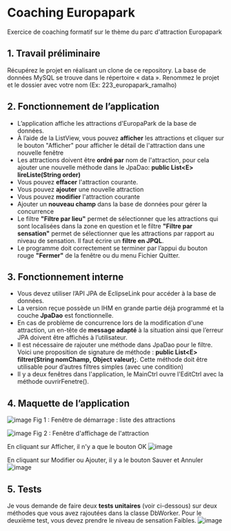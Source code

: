 # Coaching Europapark
Exercice de coaching formatif sur le thème du parc d'attraction Europapark
## 1.	Travail préliminaire 
Récupérez le projet en réalisant un clone de ce repository. La base de données MySQL se trouve dans le répertoire « data ». 
Renommez le projet et le dossier avec votre nom (Ex: 223_europapark_ramalho)

## 2.	Fonctionnement de l’application
- L’application affiche les attractions d'EuropaPark de la base de données. 
- À l’aide de la ListView, vous pouvez **afficher** les attractions et cliquer sur le bouton "Afficher" pour afficher le détail de l'attraction dans une nouvelle fenêtre
- Les attractions doivent être **ordré par** nom de l'attraction, pour cela ajouter une nouvelle méthode dans le JpaDao: **public List\<E\> lireListe(String order)**
- Vous pouvez **effacer** l'attraction courante. 
- Vous pouvez **ajouter** une nouvelle attraction
- Vous pouvez **modifier** l'attraction courante
- Ajouter un **nouveau champ** dans la base de données pour gérer la concurrence 
- Le filtre **"Filtre par lieu"** permet de sélectionner que les attractions qui sont localisées dans la zone en question et le filtre **"Filtre par sensation"** permet de sélectionner que les attractions par rapport au niveau de sensation. Il faut écrire un **filtre en JPQL**.
- Le programme doit correctement se terminer par l’appui du bouton rouge **"Fermer"** de la fenêtre ou du menu Fichier Quitter.
 
## 3.	Fonctionnement interne
- Vous devez utiliser l’API JPA de EclipseLink pour accéder à la base de données.
- La version reçue possède un IHM en grande partie déjà programmé et la couche **JpaDao** est fonctionnelle.
- En cas de problème de concurrence lors de la modification d'une attraction, un en-tête de **message adapté** à la situation ainsi que l’erreur JPA doivent être affichés à l’utilisateur. 
- Il est nécessaire de rajouter une méthode dans JpaDao pour le filtre. Voici une proposition de signature de méthode : **public List\<E\> filtrer(String nomChamp, Object valeur);**. Cette méthode doit être utilisable pour d’autres filtres simples (avec une condition)
- Il y a deux fenêtres dans l'application, le MainCtrl ouvre l'EditCtrl avec la méthode ouvrirFenetre().

## 4.	Maquette de l’application
![image](https://user-images.githubusercontent.com/3630367/200251156-de29c0f7-b603-4cd3-ab00-8eb0b892c55a.png)
Fig 1 : Fenêtre de démarrage : liste des attractions

![image](https://user-images.githubusercontent.com/3630367/200251197-fc240c06-92c5-4ba0-925c-58443109fb73.png)
Fig 2 : Fenêtre d'affichage de l'attraction

En cliquant sur Afficher, il n'y a que le bouton OK
![image](https://user-images.githubusercontent.com/3630367/200251242-e63a82e9-3d46-4c81-9425-446e272041fb.png)

En cliquant sur Modifier ou Ajouter, il y a le bouton Sauver et Annuler  
![image](https://user-images.githubusercontent.com/3630367/200251276-65c01c01-0171-47c3-a8c9-c72cde847d11.png)

## 5.	Tests
Je vous demande de faire deux **tests unitaires** (voir ci-dessous) sur deux méthodes que vous avez rajoutées dans la classe DbWorker. Pour le deuxième test, vous devez prendre le niveau de sensation Faibles.
![image](https://user-images.githubusercontent.com/3630367/200251315-bf2d4f35-d7db-4afe-b81c-7d85a53f2384.png)


 

